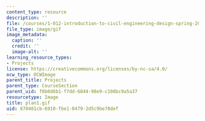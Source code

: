 ```yaml
---
content_type: resource
description: ''
file: /courses/1-012-introduction-to-civil-engineering-design-spring-2002/870401cb6910fbe104792d5c9be70def_plan1.gif
file_type: image/gif
image_metadata:
  caption: ''
  credit: ''
  image-alt: ''
learning_resource_types:
- Projects
license: https://creativecommons.org/licenses/by-nc-sa/4.0/
ocw_type: OCWImage
parent_title: Projects
parent_type: CourseSection
parent_uid: f8b0d6b1-f7dd-6844-98e9-c108bc9a5a37
resourcetype: Image
title: plan1.gif
uid: 870401cb-6910-fbe1-0479-2d5c9be70def
---
```

